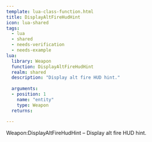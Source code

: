 ```yaml
---
template: lua-class-function.html
title: DisplayAltFireHudHint
icon: lua-shared
tags:
  - lua
  - shared
  - needs-verification
  - needs-example
lua:
  library: Weapon
  function: DisplayAltFireHudHint
  realm: shared
  description: "Display alt fire HUD hint."
  
  arguments:
  - position: 1
    name: "entity"
    type: Weapon
  returns:
    
---
```


<div class="lua__search__keywords">
Weapon:DisplayAltFireHudHint &#x2013; Display alt fire HUD hint.
</div>
